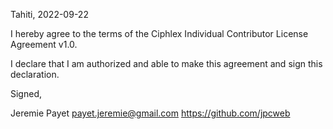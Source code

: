 Tahiti, 2022-09-22

I hereby agree to the terms of the Ciphlex Individual Contributor License Agreement v1.0.

I declare that I am authorized and able to make this agreement and sign this declaration.

Signed,

Jeremie Payet payet.jeremie@gmail.com https://github.com/jpcweb
